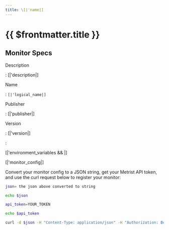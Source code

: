 ```yaml
---
title: \[|'name|]
---
```


# {{ $frontmatter.title }}

## Monitor Specs

Description

: [|'description|]

Name

: `[|'logical_name|]`

Publisher

: [|'publisher|]

Version

: [|'version|]

: &nbsp;


<!--@include: /parts/_1.md-->


<!--@include: /parts/_2.md-->


<!--@include: /parts/_3.md-->


[|'environment_variables && <!--@include: /parts/tips_env-vars.md -->|]


<!--@include: /parts/_4.md-->


[|'monitor_config|]


Convert your monitor config to a JSON string, get your Metrist API token, and use the curl request below to register your monitor:

```sh
json= the json above converted to string

echo $json

api_token=YOUR_TOKEN

echo $api_token

curl -d $json -H "Content-Type: application/json" -H "Authorization: Bearer $api_token" 'https://app.metrist.io/api/v0/monitor-config'

```

<!--@include: /parts/tips_api.md-->


<!--@include: /parts/_5.md-->


<!--@include: /parts/result.md-->
